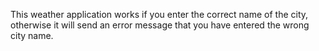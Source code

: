 This weather application works  if you enter the correct name of the city, otherwise it will send an error message that you have entered the wrong city name.
